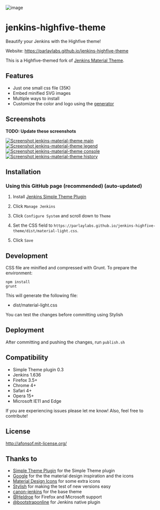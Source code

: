 ![image](https://parlaylabs.github.io/jenkins-highfive-theme/images/logo.svg)
# jenkins-highfive-theme
Beautify your Jenkins with the Highfive theme!

Website: https://parlaylabs.github.io/jenkins-highfive-theme

This is a Highfive-themed fork of [Jenkins Material Theme](http://afonsof.com/jenkins-material-theme).

## Features
* Just one small css file (35K)
* Embed minified SVG images
* Multiple ways to install
* Customize the color and logo using the [generator][generator]

## Screenshots

**TODO: Update these screenshots**

[![Screenshot jenkins-material-theme main](http://afonsof.com/jenkins-material-theme/images/screenshot-jenkins-theme-material-main.png)](http://afonsof.com/jenkins-material-theme/images/screenshot-jenkins-theme-material-main-large.png)      [![Screenshot jenkins-material-theme legend](http://afonsof.com/jenkins-material-theme/images/screenshot-jenkins-theme-material-legend.png)](http://afonsof.com/jenkins-material-theme/images/screenshot-jenkins-theme-material-legend-large.png) [![Screenshot jenkins-material-theme console](http://afonsof.com/jenkins-material-theme/images/screenshot-jenkins-theme-material-console.png)](http://afonsof.com/jenkins-material-theme/images/screenshot-jenkins-theme-material-console-large.png)
[![Screenshot jenkins-material-theme history](http://afonsof.com/jenkins-material-theme/images/screenshot-jenkins-theme-material-history.png)](http://afonsof.com/jenkins-material-theme/images/screenshot-jenkins-theme-material-history-large.png)


## Installation 

### Using this GitHub page (recommended) (auto-updated)

1. Install [Jenkins Simple Theme Plugin][simple]

2. Click `Manage Jenkins`

3. Click `Configure System` and scroll down to `Theme`

4. Set the CSS field to `https://parlaylabs.github.io/jenkins-highfive-theme/dist/material-light.css`.

5. Click `Save`

## Development

CSS file are minified and compressed with Grunt. To prepare the environment:

```
npm install
grunt
```

This will generate the following file:
- dist/material-light.css

You can test the changes before committing using Stylish

## Deployment

After committing and pushing the changes, run `publish.sh`

## Compatibility
- Simple Theme plugin 0.3
- Jenkins 1.636
- Firefox 3.5+
- Chrome 4+
- Safari 4+
- Opera 15+
- Microsoft IE11 and Edge


If you are experiencing issues please let me know! Also, feel free to contribute!

## License
http://afonsof.mit-license.org/

## Thanks to
- [Simple Theme Plugin][simple] for the Simple Theme plugin
- [Google][google] for the the material design inspiration and the icons
- [Material Design Icons][material-design-icons] for some extra icons
- [Stylish][stylish] for making the test of new versions easy
- [canon-jenkins][canon-jenkins] for the base theme
- [@Heldroe][heldroe] for Firefox and Microsoft support
- [@bootstraponline][bootstraponline] for Jenkins native plugin

[simple]: https://wiki.jenkins-ci.org/display/JENKINS/Simple+Theme+Plugin
[google]: https://www.google.com/design/spec/material-design/introduction.html
[material-design-icons]: https://materialdesignicons.com/
[stylish]: https://chrome.google.com/webstore/detail/stylish/fjnbnpbmkenffdnngjfgmeleoegfcffe
[canon-jenkins]: https://github.com/rackerlabs/canon-jenkins
[heldroe]: https://github.com/Heldroe
[generator]: http://afonsof.com/jenkins-material-theme
[bootstraponline]: https://github.com/bootstraponline
